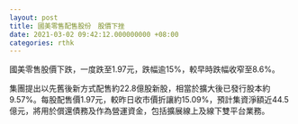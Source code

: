 ```yaml
---
layout: post
title: 國美零售配售股份　股價下挫
date: 2021-03-02 09:42:12.000000000 +08:00
categories: rthk
---
```


國美零售股價下跌，一度跌至1.97元，跌幅逾15%，較早時跌幅收窄至8.6%。

集團提出以先舊後新方式配售約22.8億股新股，相當於擴大後已發行股本約9.57%。每股配售價1.97元，較昨日收市價折讓約15.09%，預計集資淨額近44.5億元，將用於償還債務及作為營運資金，包括擴展線上及線下雙平台業務。
